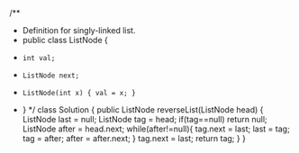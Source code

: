/**
 * Definition for singly-linked list.
 * public class ListNode {
 *     int val;
 *     ListNode next;
 *     ListNode(int x) { val = x; }
 * }
 */
class Solution {
    public ListNode reverseList(ListNode head) {
        ListNode last = null;
        ListNode tag = head;
        if(tag==null) return null;
        ListNode after = head.next;
        while(after!=null){
            tag.next = last;
            last = tag;
            tag = after;
            after = after.next;
        }
        tag.next = last;
        return tag;
    }
}
